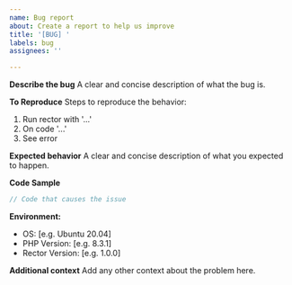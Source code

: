 ```yaml
---
name: Bug report
about: Create a report to help us improve
title: '[BUG] '
labels: bug
assignees: ''

---
```


**Describe the bug**
A clear and concise description of what the bug is.

**To Reproduce**
Steps to reproduce the behavior:
1. Run rector with '...'
2. On code '...'
3. See error

**Expected behavior**
A clear and concise description of what you expected to happen.

**Code Sample**
```php
// Code that causes the issue
```

**Environment:**
 - OS: [e.g. Ubuntu 20.04]
 - PHP Version: [e.g. 8.3.1]
 - Rector Version: [e.g. 1.0.0]

**Additional context**
Add any other context about the problem here.